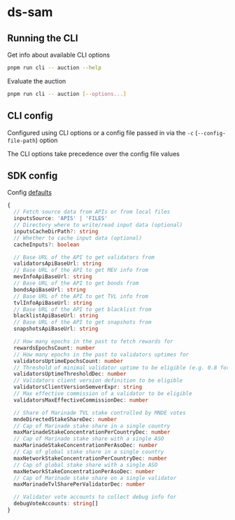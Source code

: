 # ds-sam

## Running the CLI
Get info about available CLI options
```bash
pnpm run cli -- auction --help
```

Evaluate the auction
```bash
pnpm run cli -- auction [--options...]
```

## CLI config
Configured using CLI options or a config file passed in via the `-c` (`--config-file-path`) option

The CLI options take precedence over the config file values

## SDK config
Config [defaults](./packages/ds-sam-sdk/src/config.ts#L35)

```typescript
{
  // Fetch source data from APIs or from local files
  inputsSource: 'APIS' | 'FILES'
  // Directory where to write/read input data (optional)
  inputsCacheDirPath?: string
  // Whether to cache input data (optional)
  cacheInputs?: boolean

  // Base URL of the API to get validators from
  validatorsApiBaseUrl: string
  // Base URL of the API to get MEV info from
  mevInfoApiBaseUrl: string
  // Base URL of the API to get bonds from
  bondsApiBaseUrl: string
  // Base URL of the API to get TVL info from
  tvlInfoApiBaseUrl: string
  // Base URL of the API to get blacklist from
  blacklistApiBaseUrl: string
  // Base URL of the API to get snapshots from
  snapshotsApiBaseUrl: string

  // How many epochs in the past to fetch rewards for
  rewardsEpochsCount: number
  // How many epochs in the past to validators uptimes for
  validatorsUptimeEpochsCount: number
  // Threshold of minimal validator uptime to be eligible (e.g. 0.8 for 80%)
  validatorsUptimeThresholdDec: number
  // Validators client version definition to be eligible
  validatorsClientVersionSemverExpr: string
  // Max effective commission of a validator to be eligible
  validatorsMaxEffectiveCommissionDec: number

  // Share of Marinade TVL stake controlled by MNDE votes
  mndeDirectedStakeShareDec: number
  // Cap of Marinade stake share in a single country
  maxMarinadeStakeConcentrationPerCountryDec: number
  // Cap of Marinade stake share with a single ASO
  maxMarinadeStakeConcentrationPerAsoDec: number
  // Cap of global stake share in a single country
  maxNetworkStakeConcentrationPerCountryDec: number
  // Cap of global stake share with a single ASO
  maxNetworkStakeConcentrationPerAsoDec: number
  // Cap of Marinade stake share on a single validator
  maxMarinadeTvlSharePerValidatorDec: number

  // Validator vote accounts to collect debug info for
  debugVoteAccounts: string[]
}
```
